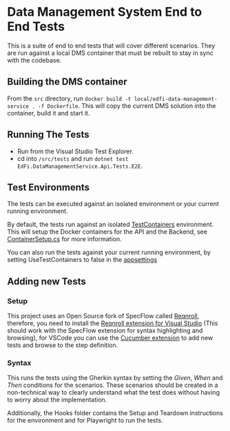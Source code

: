 # Data Management System End to End Tests

This is a suite of end to end tests that will cover different scenarios. They are run against a local DMS container that must be rebuilt to stay in sync with the codebase.

## Building the DMS container

From the `src` directory, run `docker build -t local/edfi-data-management-service . -f Dockerfile`. This will 
copy the current DMS solution into the container, build it and start it.

## Running The Tests 

* Run from the Visual Studio Test Explorer.
* cd into `/src/tests` and run `dotnet test EdFi.DataManagementService.Api.Tests.E2E`.

## Test Environments

The tests can be executed against an isolated environment or your current running environment.

By default, the tests run against an isolated [TestContainers](https://dotnet.testcontainers.org/) environment. This will setup the Docker containers for the API and the Backend, see [ContainerSetup.cs](./Management/ContainerSetup.cs) for more information.

You can also run the tests against your current running environment, by setting UseTestContainers to false in the [appsettings](./appsettings.json)

## Adding new Tests

### Setup

This project uses an Open Source fork of SpecFlow called [Reqnroll](https://reqnroll.net/), therefore, you need to install the [Reqnroll extension for Visual Studio](https://marketplace.visualstudio.com/items?itemName=Reqnroll.ReqnrollForVisualStudio2022) (This should work with the SpecFlow extension for syntax highlighting and browsing), for VSCode you can use the [Cucumber extension](https://marketplace.visualstudio.com/items?itemName=CucumberOpen.cucumber-official) to add new tests and browse to the step definition.

### Syntax

This runs the tests using the Gherkin syntax by setting the *Given*, *When* and *Then* conditions for the scenarios. These scenarios should be created in a non-technical way to clearly understand what the test does without having to worry about the implementation.

Additionally, the Hooks folder contains the Setup and Teardown instructions for the environment and for Playwright to run the tests.
